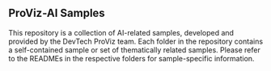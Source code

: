 ## ProViz-AI Samples

This repository is a collection of AI-related samples, developed and provided by the DevTech ProViz team.
Each folder in the repository contains a self-contained sample or set of thematically related samples.
Please refer to the READMEs in the respective folders for sample-specific information.